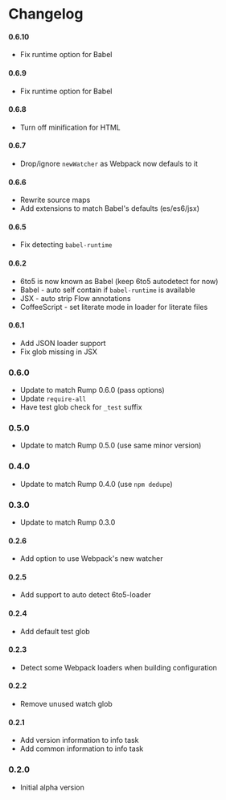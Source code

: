 # Changelog

#### 0.6.10
- Fix runtime option for Babel

#### 0.6.9
- Fix runtime option for Babel

#### 0.6.8
- Turn off minification for HTML

#### 0.6.7
- Drop/ignore `newWatcher` as Webpack now defauls to it

#### 0.6.6
- Rewrite source maps
- Add extensions to match Babel's defaults (es/es6/jsx)

#### 0.6.5
- Fix detecting `babel-runtime`

#### 0.6.2
- 6to5 is now known as Babel (keep 6to5 autodetect for now)
- Babel - auto self contain if `babel-runtime` is available
- JSX - auto strip Flow annotations
- CoffeeScript - set literate mode in loader for literate files

#### 0.6.1
- Add JSON loader support
- Fix glob missing in JSX

### 0.6.0
- Update to match Rump 0.6.0 (pass options)
- Update `require-all`
- Have test glob check for `_test` suffix

### 0.5.0
- Update to match Rump 0.5.0 (use same minor version)

### 0.4.0
- Update to match Rump 0.4.0 (use `npm dedupe`)

### 0.3.0
- Update to match Rump 0.3.0

#### 0.2.6
- Add option to use Webpack's new watcher

#### 0.2.5
- Add support to auto detect 6to5-loader

#### 0.2.4
- Add default test glob

#### 0.2.3
- Detect some Webpack loaders when building configuration

#### 0.2.2
- Remove unused watch glob

#### 0.2.1
- Add version information to info task
- Add common information to info task

### 0.2.0
- Initial alpha version
